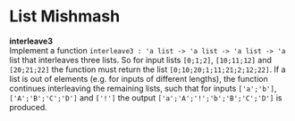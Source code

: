 # List Mishmash
**interleave3**  
Implement a function `interleave3 : 'a list -> 'a list -> 'a list -> 'a` list that interleaves three lists. So for input lists `[0;1;2]`, `[10;11;12]` and `[20;21;22]` the function must return the list `[0;10;20;1;11;21;2;12;22]`. If a list is out of elements (e.g. for inputs of different lengths), the function continues interleaving the remaining lists, such that for inputs `['a';'b']`, `['A';'B';'C';'D']` and `['!']` the output `['a';'A';'!';'b';'B';'C';'D']` is produced.